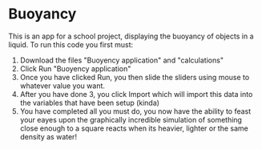 # Buoyancy

This is an app for a school project, displaying the buoyancy of objects in a liquid.
To run this code you first must:

1. Download the files "Buoyency application" and "calculations"
2. Click Run "Buoyency application" 
3. Once you have clicked Run, you then slide the sliders using mouse to whatever value you want.
4. After you have done 3, you click Import which will import this data into the variables that have been setup (kinda)
5. You have completed all you must do, you now have the ability to feast your eayes upon the graphically incredible simulation of something close enough to a square reacts when its heavier, lighter or the same density as water!